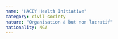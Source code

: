 ```yaml
---
name: "HACEY Health Initiative"
category: civil-society
nature: "Organisation à but non lucratif"
nationality: NGA
---
```

